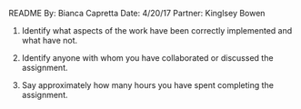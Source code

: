 README
By: Bianca Capretta
Date: 4/20/17
Partner: Kinglsey Bowen

1. Identify what aspects of the work have been correctly implemented and what have not.

2. Identify anyone with whom you have collaborated or discussed the assignment.

3. Say approximately how many hours you have spent completing the assignment.
